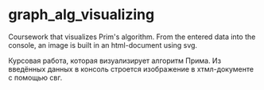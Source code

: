 # graph_alg_visualizing

Coursework that visualizes Prim's algorithm. From the entered data into the console, an image is built in an html-document using svg.

Курсовая работа, которая визуализирует алгоритм Прима. Из введённых данных в консоль строется изображение в хтмл-документе с помощью свг.
